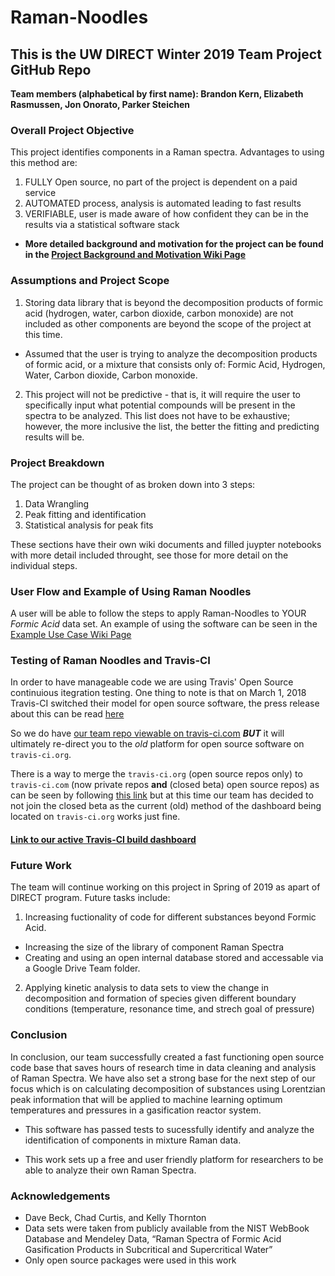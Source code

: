 # Raman-Noodles
<p align="center">
  <src="https://user-images.githubusercontent.com/46499087/53783952-7c38f680-3ec8-11e9-8549-6bda4ba7743c.PNG">
</p>

## This is the UW DIRECT Winter 2019 Team Project GitHub Repo
**Team members (alphabetical by first name): Brandon Kern, Elizabeth Rasmussen, Jon Onorato, Parker Steichen**


### Overall Project Objective
This project identifies components in a Raman spectra. Advantages to using this method are:
1. FULLY Open source, no part of the project is dependent on a paid service
2. AUTOMATED process, analysis is automated leading to fast results
3. VERIFIABLE, user is made aware of how confident they can be in the results via a statistical software stack

- **More detailed background and motivation for the project can be found in the [Project Background and Motivation Wiki Page](https://github.com/raman-noodles/Raman-noodles/wiki/Project-Background-and-Motivation)**

### Assumptions and Project Scope
1. Storing data library that is beyond the decomposition products of formic acid (hydrogen, water, carbon dioxide, carbon monoxide) are not included as other components are beyond the scope of the project at this time.
- Assumed that the user is trying to analyze the decomposition products of formic acid, or a mixture that consists only of: Formic Acid, Hydrogen, Water, Carbon dioxide, Carbon monoxide.
2. This project will not be predictive - that is, it will require the user to specifically input what potential compounds will be present in the spectra to be analyzed. This list does not have to be exhaustive; however, the more inclusive the list, the better the fitting and predicting results will be. 

### Project Breakdown
The project can be thought of as broken down into 3 steps:
1. Data Wrangling
2. Peak fitting and identification
3. Statistical analysis for peak fits

These sections have their own wiki documents and filled juypter notebooks with more detail included throught, see those for more detail on the individual steps.

### User Flow and Example of Using Raman Noodles
A user will be able to follow the steps to apply Raman-Noodles to YOUR *Formic Acid* data set. An example of using the software can be seen in the [Example Use Case Wiki Page](https://github.com/raman-noodles/Raman-noodles/wiki/Full-Example-of-Raman-Noodle-Suite)

### Testing of Raman Noodles and Travis-CI
In order to have manageable code we are using Travis' Open Source continuious itegration testing. One thing to note is that on March 1, 2018 Travis-CI switched their model for open source software, the press release about this can be read [here](https://blog.travis-ci.com/2018-05-02-open-source-projects-on-travis-ci-com-with-github-apps)

So we do have [our team repo viewable on travis-ci.com](https://travis-ci.com/raman-noodles/Raman-noodles) **_BUT_** it will ultimately re-direct you to the _old_ platform for open source software on `travis-ci.org`.

There is a way to merge the `travis-ci.org` (open source repos only) to `travis-ci.com` (now private repos **and** (closed beta) open source repos) as can be seen by following [this link](https://docs.travis-ci.com/user/migrate/open-source-on-travis-ci-com/#existing-open-source-repositories-on-travis-ciorg) but at this time our team has decided to not join the closed beta as the current (old) method of the dashboard being located on `travis-ci.org` works just fine.

#### [Link to our active Travis-CI build dashboard](https://travis-ci.org/raman-noodles/Raman-noodles)


### Future Work
The team will continue working on this project in Spring of 2019 as apart of DIRECT program. Future tasks include:
1. Increasing fuctionality of code for different substances beyond Formic Acid. 
  * Increasing the size of the library of component Raman Spectra
  * Creating and using an open internal database stored and accessable via a Google Drive Team folder. 
2. Applying kinetic analysis to data sets to view the change in decomposition and formation of species given different boundary conditions (temperature, resonance time, and strech goal of pressure)

### Conclusion
In conclusion, our team successfully created a fast functioning open source code base that saves hours of research time in data cleaning and analysis of Raman Spectra. We have also set a strong base for the next step of our focus which is on calculating decomposition of substances using Lorentzian peak information that will be applied to machine learning optimum temperatures and pressures in a gasification reactor system.

  * This software has passed tests to sucessfully identify and analyze the identification of components in mixture Raman data.

  * This work sets up a free and user friendly platform for researchers to be able to analyze their own Raman Spectra.

### Acknowledgements
* Dave Beck, Chad Curtis, and Kelly Thornton
* Data sets were taken from publicly available from the NIST WebBook Database and Mendeley Data, “Raman Spectra of Formic Acid Gasification Products in Subcritical and Supercritical Water”
* Only open source packages were used in this work
